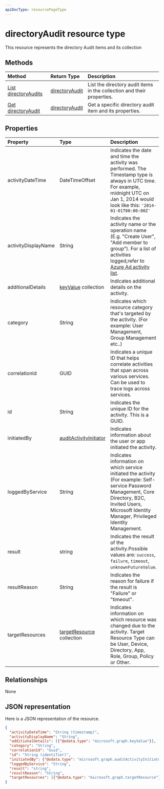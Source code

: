 ```yaml
---
apiDocType: resourcePageType
---
```

# directoryAudit resource type
This resource represents the directory Audit items and its collection


## Methods

| Method		   | Return Type	|Description|
|:---------------|:--------|:----------|
|[List directoryAudits](../api/directoryaudit_list.md) | [directoryAudit](directoryaudit.md) |List the directory audit items in the collection and their properties.|
|[Get directoryAudit](../api/directoryaudit_get.md) | [directoryAudit](directoryaudit.md) |Get a specific directory audit item and its properties.|


## Properties
| Property	   | Type	|Description|
|:---------------|:--------|:----------|
|activityDateTime|DateTimeOffset|Indicates the date and time the activity was performed. The Timestamp type is always in UTC time. For example, midnight UTC on Jan 1, 2014 would look like this: `'2014-01-01T00:00:00Z'`|
|activityDisplayName|String|Indicates the activity name or the operation name (E.g. "Create User", "Add member to group"). For a list of activities logged,refer to [Azure Ad activity list](https://docs.microsoft.com/en-us/azure/active-directory/active-directory-reporting-activity-audit-logs#azure-ad-audit-activity-list).|
|additionalDetails|[keyValue](keyvalue.md) collection|Indicates additional details on the activity.|
|category|String|Indicates which resource category that's targeted by the activity. (For example: User Management, Group Management etc..)|
|correlationId|GUID|Indicates a unique ID that helps correlate activities that span across various services. Can be used to trace logs across services.|
|id|String| Indicates the unique ID for the activity. This is a GUID.|
|initiatedBy|[auditActivityInitiator](auditactivityinitiator.md)|Indicates information about the user or app initiated the activity.|
|loggedByService|String|Indicates information on which service initiated the activity (For example: Self-service Password Management, Core Directory, B2C, Invited Users, Microsoft Identity Manager, Privileged Identity Management.|
|result|string| Indicates the result of the activity.Possible values are: `success`, `failure`, `timeout`, `unknownFutureValue`.||
|resultReason|String|Indicates the reason for failure if the result is "Failure" or "timeout".|
|targetResources|[targetResource](targetresource.md) collection|Indicates information on which resource was changed due to the activity. Target Resource Type can be User, Device, Directory, App, Role, Group, Policy or Other.

## Relationships
None


## JSON representation

Here is a JSON representation of the resource.

<!-- {
  "blockType": "resource",
  "optionalProperties": [

  ],
  "@odata.type": "microsoft.graph.directoryAudit"
}-->

```json
{
  "activityDateTime": "String (timestamp)",
  "activityDisplayName": "String",
  "additionalDetails": [{"@odata.type": "microsoft.graph.keyValue"}],
  "category": "String",
  "correlationId": "Guid",
  "id": "String (identifier)",
  "initiatedBy": {"@odata.type": "microsoft.graph.auditActivityInitiator"},
  "loggedByService": "String",
  "result": "string",
  "resultReason": "String",
  "targetResources": [{"@odata.type": "microsoft.graph.targetResource"}]
}

```

<!-- uuid: 8fcb5dbc-d5aa-4681-8e31-b001d5168d79
2015-10-25 14:57:30 UTC -->
<!-- {
  "type": "#page.annotation",
  "description": "directoryAudit resource",
  "keywords": "",
  "section": "documentation",
  "tocPath": ""
}-->